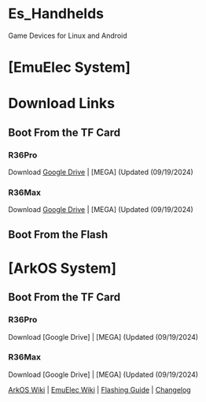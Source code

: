 # Es_Handhelds
Game Devices for Linux and Android

# [EmuElec System]
# Download Links
## Boot From the TF Card
### R36Pro
Download [Google Drive](https://drive.google.com/file/d/1nS_MZI08bRWa7lzJr1JWqlq9DCZbicjX/view?usp=drive_link) | [MEGA] (Updated (09/19/2024)

### R36Max
Download [Google Drive](https://drive.google.com/file/d/1ghmlf-igMjMGmMO08KwtSTSRHTLr_CC5/view?usp=drive_link) | [MEGA] (Updated (09/19/2024)

## Boot From the Flash


# [ArkOS System]
## Boot From the TF Card
### R36Pro
Download [Google Drive] | [MEGA] (Updated (09/19/2024)

### R36Max
Download [Google Drive] | [MEGA] (Updated (09/19/2024)




[ArkOS Wiki](https://github.com/christianhaitian/arkos/wiki) | [EmuElec Wiki](https://github.com/EmuELEC/EmuELEC/wiki)  | [Flashing Guide](https://ko-fi.com/post/Installation-Guide-for-ArkOS-v2-0-01272024-J3J6TVPH1) | [Changelog]()
